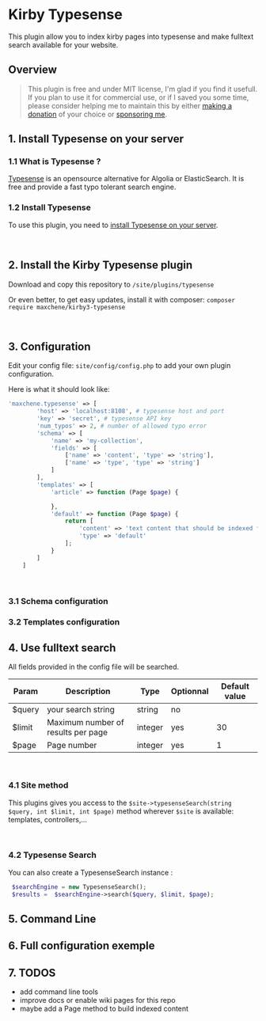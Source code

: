 # Kirby Typesense

This plugin allow you to index kirby pages into typesense and make fulltext search available for your website.

## Overview

> This plugin is free and under MIT license, I'm glad if you find it usefull. If you plan to use it for commercial use,
> or if I saved you some time,
> please consider helping me to maintain this by either [making a donation](https://www.paypal.com/paypalme/maximechene)
> of your choice or [sponsoring me](https://github.com/sponsors/maxchene).

## 1. Install Typesense on your server

### 1.1 What is Typesense ?

[Typesense](https://typesense.org) is an opensource alternative for Algolia or ElasticSearch. It is free and provide a
fast typo tolerant search engine.

### 1.2 Install Typesense

To use this plugin, you need
to [install Typesense on your server](https://typesense.org/docs/guide/install-typesense.html).

<br/>

## 2. Install the Kirby Typesense plugin

Download and copy this repository to ```/site/plugins/typesense```

Or even better, to get easy updates, install it with composer: ```composer require maxchene/kirby3-typesense```

<br/>

## 3. Configuration

Edit your config file: ```site/config/config.php``` to add your own plugin configuration.

Here is what it should look like:

```php
'maxchene.typesense' => [
        'host' => 'localhost:8108', # typesense host and port
        'key' => 'secret', # typesense API key
        'num_typos' => 2, # number of allowed typo error
        'schema' => [
            'name' => 'my-collection',
            'fields' => [
                ['name' => 'content', 'type' => 'string'],
                ['name' => 'type', 'type' => 'string']
            ]
        ],
        'templates' => [
            'article' => function (Page $page) {

            },
            'default' => function (Page $page) {
                return [
                    'content' => 'text content that should be indexed for fulltext search',
                    'type' => 'default'
                ];
            }
        ]
    ]
```

<br/>

### 3.1 Schema configuration

### 3.2 Templates configuration

## 4. Use fulltext search

All fields provided in the config file will be searched.

| Param  | Description                        | Type    | Optionnal | Default value |
|--------|------------------------------------|---------|-----------|---------------|
| $query | your search string                 | string  | no        |               |
| $limit | Maximum number of results per page | integer | yes       | 30            |
| $page  | Page number                        | integer | yes       | 1             |

<br>

### 4.1 Site method

This plugins gives you access to the ```$site->typesenseSearch(string $query, int $limit, int $page)``` method
wherever ```$site``` is available: templates, controllers,...

<br>

### 4.2 Typesense Search

You can also create a TypesenseSearch instance :

````php
 $searchEngine = new TypesenseSearch();
 $results =  $searchEngine->search($query, $limit, $page);

````

## 5. Command Line

## 6. Full configuration exemple

## 7. TODOS

- add command line tools
- improve docs or enable wiki pages for this repo
- maybe add a Page method to build indexed content
